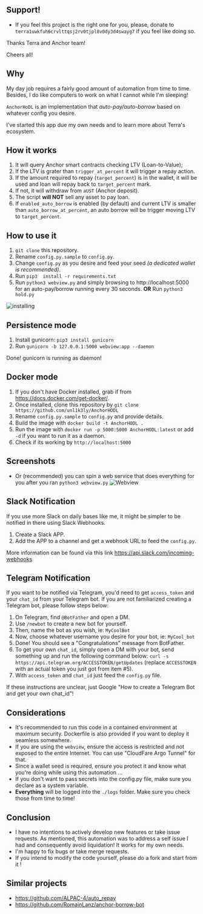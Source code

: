 ## Support!
- If you feel this project is the right one for you, please, donate to `terra1uwkfuh6crvlttqsj2rv0tjpl8v0dy3d4swayg7` if you feel like doing so.

Thanks Terra and Anchor team!

Cheers all!

## Why
My day job requires a fairly good amount of automation from time to time. Besides, I do like computers to work on what I cannot while I'm sleeping!

`AnchorHoDL` is an implementation that *auto-pay/auto-borrow* based on whatever config you desire.

I've started this app due my own needs and to learn more about Terra's ecosystem.

## How it works
1. It will query Anchor smart contracts checking LTV (Loan-to-Value);
2. If the LTV is grater than `trigger_at_percent` it will trigger a repay action.
3. If the amount required to repay (`target_percent`) is in the wallet, it will be used and loan will repay back to `target_percent` mark.
4. If not, it will withdraw from `aUST` (Anchor deposit).
5. The script **will NOT** sell any asset to pay loan.
6. If `enabled_auto_borrow` is enabled (by default) and current LTV is smaller than `auto_borrow_at_percent`, an  auto borrow will be trigger moving LTV to `target_percent`.

## How to use it
1. `git clone` this repository.
2. Rename `config.py.sample` to  `config.py`.
3. Change `config.py` as you desire and feed your seed *(a dedicated wallet is recommended)*.
4. Run  `pip3  install -r requirements.txt`
5. Run `python3 webview.py` and simply browsing to http://localhost:5000 for  an auto-pay/borrow running every 30 seconds. 
**OR** Run `python3 hold.py`

![installing](./imgs/download.gif)

## Persistence mode
1. Install gunicorn: `pip3 install gunicorn`
2. Run `gunicorn -b 127.0.0.1:5000 webview:app --daemon`

Done! gunicorn is running as daemon! 

## Docker mode
1. If you don't have Docker installed, grab if from <https://docs.docker.com/get-docker/>.
2. Once installed, clone this repository by `git clone https://github.com/unl1k3ly/AnchorHODL`
3. Rename `config.py.sample` to `config.py` and provide details.
4. Build the image with `docker build -t AnchorHODL . ` 
5. Run the image with `docker run -p 5000:5000 AnchorHODL:latest` or add `-d` if you want to run it as a daemon.
6. Check if its working by `http://localhost:5000`

## Screenshots 

- Or (recommended) you can spin a web service that does everything for you after you ran `python3 webview.py`
![Webview](./imgs/web_view.png)
  
## Slack Notification 
If you use more Slack on daily bases like me, it might be simpler to be notified in there using Slack Webhooks.
1. Create a Slack APP.
2. Add the APP to a channel and get a webhook URL to feed the `config.py`.

More information can be found via this link https://api.slack.com/incoming-webhooks
## Telegram Notification
If you want to be notified via Telegram, you'd need to get `access_token` and your `chat_id` from your Telegram bot.
If you are not familiarized creating a Telegram bot, please follow steps below:
1. On Telegram, find `@BotFather` and open a DM.
2. Use `/newbot` to create a new bot for yourself.
3. Then, name the bot as you wish, ie: `MyCoolBot`
4. Now, choose whatever username you desire for your bot, ie: `MyCool_bot` 
5. Done! You should see a "Congratulations" message from BotFather.
6. To get your own `chat_id`, simply open a DM with your bot, send something up and run the following command below: `curl -s  https://api.telegram.org/ACCESSTOKEN/getUpdates` (replace `ACCESSTOKEN` with an actual token you just got from item #5).
7. With  `access_token` and `chat_id` just feed the `config.py` file.

If  these instructions are unclear, just Google "How to create a Telegram Bot and get your own chat_id"!

##  Considerations  
- It's recommended to run this code in a contained environment at maximum security. Dockerfile is also provided if you want to deploy it seamless somewhere.
- If you are using the `webview`, ensure the access is restricted and not exposed to the entire Internet. You can use "CloudFare Argo Tunnel" for that.
- Since a wallet seed is required, ensure you protect it and know what you're doing while using this automation ...
- If you don't want to pass secrets into the config.py file, make sure you declare as a system variable.
- **Everything** will be logged into the `./logs` folder. Make sure you check those from time to time!

## Conclusion 
- I have no intentions to actively develop new features or take issue requests. As mentioned, this automation was to address a self issue I had and consequently avoid liquidation! It works for my own needs.
- I'm happy to fix bugs or take merge requests.
- If you intend to modify the code yourself, please do a fork and start from it !

## Similar projects
- https://github.com/ALPAC-4/auto_repay
- https://github.com/RomainLanz/anchor-borrow-bot

